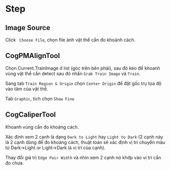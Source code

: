 # Step

## Image Source

Click ``` Choose File```, chọn file ảnh vật thể cần đo khoảnh cách.

## CogPMAlignTool

Chọn Current.TrainImage ở list (góc trên bên phải), sau đó kéo để khoanh vùng vật thể cần detect sau đó nhấn ``` Grab Train Image ``` và ``` Train ```.

Sang tab ``` Train Region & Origin ``` chọn ``` Center Origin ``` để đặt gốc trụ tọa độ vào tâm của vật thể.

Tab ``` Graphic ```, tích chọn ``` Show Fine ```

## CogCaliperTool

Khoanh vùng cần đo khoảng cách.

Xác định xem 2 cạnh là dạng ``` Dark to Light ``` hay ``` Light to Dark ``` (2 cạnh này là 2 cạnh dùng để đo khoảng cách, thuật toán sẽ xác định vị trí chuyển màu từ Dark->Light or Light->Dark là vị trí của cạnh).

Thay đổi giá trị ``` Edge Pair Width ``` và nhìn xem 2 cạnh nó khớp vào vị trí cần đo chưa.

